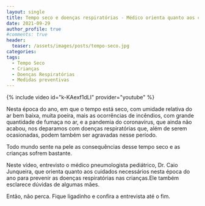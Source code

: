 ```yaml
---
layout: single
title: Tempo seco e doenças respiratórias - Médico orienta quanto aos cuidados para proteger as crianças
date: 2021-09-29 
author_profile: true
#comments: true
header:
  teaser: /assets/images/posts/tempo-seco.jpg
categories: 
tags:
  - Tempo Seco
  - Crianças
  - Doenças Respiratórias
  - Medidas preventivas 
---
```


{% include video id="k-KAexf1dLI" provider="youtube" %}

Nesta época do ano, em que o tempo está seco, com umidade relativa do ar bem baixa, muita poeira, mais as ocorrências de incêndios, com grande quantidade de fumaça no ar, e a pandemia do coronavírus, que ainda não acabou, nos deparamos com doenças respiratórias que, além de serem ocasionadas, podem também ser agravadas nesse período.

Todo mundo sente na pele as consequências desse tempo seco e as crianças sofrem bastante.

Neste vídeo, entrevisto o médico pneumologista pediátrico, Dr. Caio Junqueira,  que orienta quanto aos cuidados necessários nesta época do ano para prevenir as doenças respiratórias nas crianças.Ele também esclarece dúvidas de algumas mães.

Então, não perca. Fique ligadinho e confira a entrevista até o fim. 
